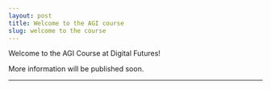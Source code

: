 ```yaml
---
layout: post
title: Welcome to the AGI course
slug: welcome to the course
---
```


Welcome to the AGI Course at Digital Futures!

More information will be published soon.

---